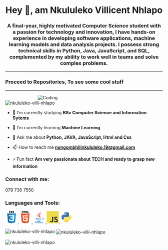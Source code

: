 
<h1 align="center">Hey 👋, am Nkululeko Villicent Nhlapo</h1>
<h3 align="center">A final-year, highly motivated Computer Science student with a passion for technology and innovation, I have hands-on experience in developing software applications, machine learning models and data analysis projects. I possess strong technical skills in Python, Java, JavaScript, and SQL, complemented by my ability to work well in teams and solve complex problems.</h3>
<hr>
<h3>Proceed to Repositories, To see some cool stuff</h3>
<hr>
<img align="right" alt="Coding" width="400" src="https://camo.githubusercontent.com/cae12fddd9d6982901d82580bdf321d81fb299141098ca1c2d4891870827bf17/68747470733a2f2f6d69726f2e6d656469756d2e636f6d2f6d61782f313336302f302a37513379765349765f7430696f4a2d5a2e676966">

<p align="left"> <img src="https://komarev.com/ghpvc/?username=nkululeko-villi-nhlapo&label=Profile%20views&color=0e75b6&style=flat" alt="nkululeko-villi-nhlapo" /> </p>

- 🔭 I’m currently studying **BSc Computer Science and Information Sytems**

- 🌱 I’m currently learning **Machine Learning**

- 💬 Ask me about **Python, JAVA, JavaScript, Html and Css**

- 📫 How to reach me **nongombhilinkululeko.19@gmail.com**

- ⚡ Fun fact **Am very passionate about TECH and ready to grasp new information**

<h3 align="left">Connect with me:</h3>
<p align="left">
  079 736 7550
</p>

<h3 align="left">Languages and Tools:</h3>
<p align="left"> <a href="https://www.w3schools.com/css/" target="_blank" rel="noreferrer"> <img src="https://raw.githubusercontent.com/devicons/devicon/master/icons/css3/css3-original-wordmark.svg" alt="css3" width="40" height="40"/> </a> <a href="https://www.w3.org/html/" target="_blank" rel="noreferrer"> <img src="https://raw.githubusercontent.com/devicons/devicon/master/icons/html5/html5-original-wordmark.svg" alt="html5" width="40" height="40"/> </a> <a href="https://www.java.com" target="_blank" rel="noreferrer"> <img src="https://raw.githubusercontent.com/devicons/devicon/master/icons/java/java-original.svg" alt="java" width="40" height="40"/> </a> <a href="https://developer.mozilla.org/en-US/docs/Web/JavaScript" target="_blank" rel="noreferrer"> <img src="https://raw.githubusercontent.com/devicons/devicon/master/icons/javascript/javascript-original.svg" alt="javascript" width="40" height="40"/> </a> <a href="https://www.python.org" target="_blank" rel="noreferrer"> <img src="https://raw.githubusercontent.com/devicons/devicon/master/icons/python/python-original.svg" alt="python" width="40" height="40"/> </a> </p>

<p><img align="left" src="https://github-readme-stats.vercel.app/api/top-langs?username=nkululeko-villi-nhlapo&show_icons=true&locale=en&layout=compact" alt="nkululeko-villi-nhlapo" /></p>

<p>&nbsp;<img align="center" src="https://github-readme-stats.vercel.app/api?username=nkululeko-villi-nhlapo&show_icons=true&locale=en" alt="nkululeko-villi-nhlapo" /></p>

<p><img align="center" src="https://github-readme-streak-stats.herokuapp.com/?user=nkululeko-villi-nhlapo&" alt="nkululeko-villi-nhlapo" /></p>

